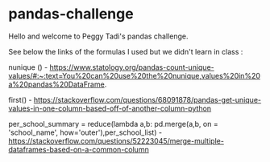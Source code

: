 # pandas-challenge

Hello and welcome to Peggy Tadi's pandas challenge.

See below the links of the formulas I used but we didn't learn in class :

nunique () - https://www.statology.org/pandas-count-unique-values/#:~:text=You%20can%20use%20the%20nunique,values%20in%20a%20pandas%20DataFrame.

first() - https://stackoverflow.com/questions/68091878/pandas-get-unique-values-in-one-column-based-off-of-another-column-python

per_school_summary = reduce(lambda a,b: pd.merge(a,b, on = 'school_name', how='outer'),per_school_list) - https://stackoverflow.com/questions/52223045/merge-multiple-dataframes-based-on-a-common-column 

